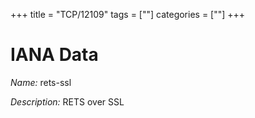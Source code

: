 +++
title = "TCP/12109"
tags = [""]
categories = [""]
+++

# IANA Data

_Name:_ rets-ssl

_Description:_ RETS over SSL

